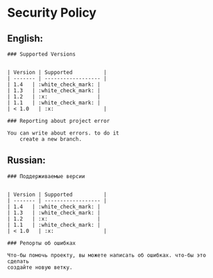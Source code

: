 # Security Policy

## English:

    ### Supported Versions


    | Version | Supported          |
    | ------- | ------------------ |
    | 1.4   | :white_check_mark: |
    | 1.3   | :white_check_mark: |
    | 1.2   | :x:                |
    | 1.1   | :white_check_mark: |
    | < 1.0   | :x:                |

    ### Reporting about project error

    You can write about errors. to do it
        create a new branch.

## Russian:

    ### Поддерживаемые версии


    | Version | Supported          |
    | ------- | ------------------ |
    | 1.4   | :white_check_mark: |
    | 1.3   | :white_check_mark: |
    | 1.2   | :x:                |
    | 1.1   | :white_check_mark: |
    | < 1.0   | :x:                |

    ### Репорты об ошибках

    Что-бы помочь проекту, вы можете написать об ошибках. что-бы это сделать
    создайте новую ветку.